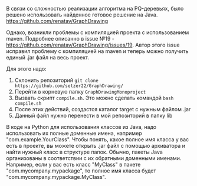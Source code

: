 В связи со сложностью реализации алгоритма на PQ-деревьях, было решено использовать найденное готовое решение на Java.
https://github.com/renatav/GraphDrawing

Однако, возникли проблемы с компиляцией проекта с использованием maven. Подробнее описанно в issue №19 - https://github.com/renatav/GraphDrawing/issues/19.
Автор этого issue исправил проблему с компиляцией на maven и теперь можно получить единый .jar файл на весь проект.

Для этого надо:
1. Склонить репозиторий `git clone https://github.com/setzer22/GraphDrawing/`
2. Перейти в корневую папку `GraphDrawingMonoproject`
3. Вызвать скрипт `compile.sh`.
   Это можно сделать командой `bash compile.sh`
4. После этих действий, создастся каталог target с нужным файлом .jar
5. Данный файл нужно перенести в мой репозиторий в папку lib

В коде на Python для использования классов из Java, надо использовать их полные доменные имена, например "com.example.YourClass".
Чтобы понять, какое полное имя класса у вас есть в проекте, вы можете открыть .jar файл с помощью архиватора и найти нужный класс в структуре папок. Обычно, пакеты Java организованы в соответствии с их обратными доменными именами.
Например, если у вас есть класс "MyClass" в пакете "com.mycompany.mypackage", то полное имя класса будет "com.mycompany.mypackage.MyClass".
